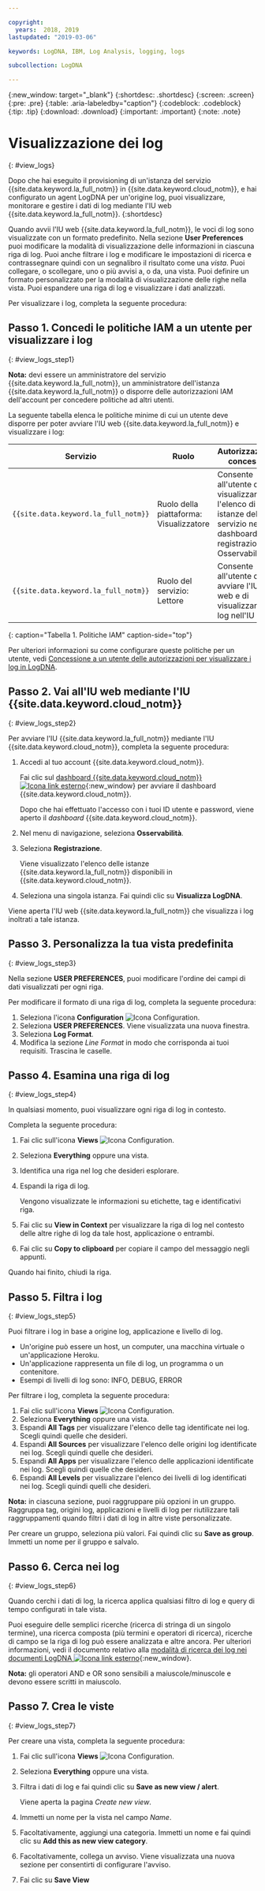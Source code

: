 ```yaml
---

copyright:
  years:  2018, 2019
lastupdated: "2019-03-06"

keywords: LogDNA, IBM, Log Analysis, logging, logs

subcollection: LogDNA

---
```


{:new_window: target="_blank"}
{:shortdesc: .shortdesc}
{:screen: .screen}
{:pre: .pre}
{:table: .aria-labeledby="caption"}
{:codeblock: .codeblock}
{:tip: .tip}
{:download: .download}
{:important: .important}
{:note: .note}

# Visualizzazione dei log
{: #view_logs}

Dopo che hai eseguito il provisioning di un'istanza del servizio {{site.data.keyword.la_full_notm}} in {{site.data.keyword.cloud_notm}}, e hai configurato un agent LogDNA per un'origine log, puoi visualizzare, monitorare e gestire i dati di log mediante l'IU web {{site.data.keyword.la_full_notm}}.
{:shortdesc}

Quando avvii l'IU web {{site.data.keyword.la_full_notm}}, le voci di log sono visualizzate con un formato predefinito. Nella sezione **User Preferences** puoi modificare la modalità di visualizzazione delle informazioni in ciascuna riga di log. Puoi anche filtrare i log e modificare le impostazioni di ricerca e contrassegnare quindi con un segnalibro il risultato come una *vista*. Puoi collegare, o scollegare, uno o più avvisi a, o da, una vista. Puoi definire un formato personalizzato per la modalità di visualizzazione delle righe nella vista. Puoi espandere una riga di log e visualizzare i dati analizzati.


Per visualizzare i log, completa la seguente procedura:


## Passo 1. Concedi le politiche IAM a un utente per visualizzare i log
{: #view_logs_step1}

**Nota:** devi essere un amministratore del servizio {{site.data.keyword.la_full_notm}}, un amministratore dell'istanza {{site.data.keyword.la_full_notm}} o disporre delle autorizzazioni IAM dell'account per concedere politiche ad altri utenti.

La seguente tabella elenca le politiche minime di cui un utente deve disporre per poter avviare l'IU web {{site.data.keyword.la_full_notm}} e visualizzare i log:

| Servizio                        | Ruolo                      | Autorizzazione concessa            |
|--------------------------------|---------------------------|-------------------------------|  
| `{{site.data.keyword.la_full_notm}} ` | Ruolo della piattaforma: Visualizzatore     | Consente all'utente di visualizzare l'elenco di istanze del servizio nel dashboard di registrazione Osservabilità. |
| `{{site.data.keyword.la_full_notm}} ` | Ruolo del servizio: Lettore      | Consente all'utente di avviare l'IU web e di visualizzare i log nell'IU web  |
{: caption="Tabella 1. Politiche IAM" caption-side="top"} 

Per ulteriori informazioni su come configurare queste politiche per un utente, vedi [Concessione a un utente delle autorizzazioni per visualizzare i log in LogDNA](/docs/services/Log-Analysis-with-LogDNA?topic=LogDNA-work_iam#user_logdna).


## Passo 2. Vai all'IU web mediante l'IU {{site.data.keyword.cloud_notm}}
{: #view_logs_step2}

Per avviare l'IU {{site.data.keyword.la_full_notm}} mediante l'IU {{site.data.keyword.cloud_notm}}, completa la seguente procedura:

1. Accedi al tuo account {{site.data.keyword.cloud_notm}}.

    Fai clic sul [dashboard {{site.data.keyword.cloud_notm}} ![Icona link esterno](../../icons/launch-glyph.svg "Icona link esterno")](https://cloud.ibm.com/login){:new_window} per avviare il dashboard {{site.data.keyword.cloud_notm}}.

	Dopo che hai effettuato l'accesso con i tuoi ID utente e password, viene aperto il *dashboard* {{site.data.keyword.cloud_notm}}.

2. Nel menu di navigazione, seleziona **Osservabilità**. 

3. Seleziona **Registrazione**. 

    Viene visualizzato l'elenco delle istanze {{site.data.keyword.la_full_notm}} disponibili in {{site.data.keyword.cloud_notm}}.

4. Seleziona una singola istanza. Fai quindi clic su **Visualizza LogDNA**.

Viene aperta l'IU web {{site.data.keyword.la_full_notm}} che visualizza i log inoltrati a tale istanza.


## Passo 3. Personalizza la tua vista predefinita
{: #view_logs_step3}

Nella sezione **USER PREFERENCES**, puoi modificare l'ordine dei campi di dati visualizzati per ogni riga.

Per modificare il formato di una riga di log, completa la seguente procedura:

1. Seleziona l'icona **Configuration** ![Icona Configuration](images/admin.png "Icona Admin").
2. Seleziona **USER PREFERENCES**. Viene visualizzata una nuova finestra.
3. Seleziona **Log Format**.
4. Modifica la sezione *Line Format* in modo che corrisponda ai tuoi requisiti. Trascina le caselle.


## Passo 4. Esamina una riga di log
{: #view_logs_step4}

In qualsiasi momento, puoi visualizzare ogni riga di log in contesto.

Completa la seguente procedura: 

1. Fai clic sull'icona **Views** ![Icona Configuration](images/views.png "Icona Configuration").
2. Seleziona **Everything** oppure una vista.
3. Identifica una riga nel log che desideri esplorare.
4. Espandi la riga di log. 

    Vengono visualizzate le informazioni su etichette, tag e identificativi riga.

5. Fai clic su **View in Context** per visualizzare la riga di log nel contesto delle altre righe di log da tale host, applicazione o entrambi.

6. Fai clic su **Copy to clipboard** per copiare il campo del messaggio negli appunti.

Quando hai finito, chiudi la riga.


## Passo 5. Filtra i log
{: #view_logs_step5}

Puoi filtrare i log in base a origine log, applicazione e livello di log. 

* Un'origine può essere un host, un computer, una macchina virtuale o un'applicazione Heroku.
* Un'applicazione rappresenta un file di log, un programma o un contenitore.
* Esempi di livelli di log sono: INFO, DEBUG, ERROR

Per filtrare i log, completa la seguente procedura:

1. Fai clic sull'icona **Views** ![Icona Configuration](images/views.png "Icona Configuration").
2. Seleziona **Everything** oppure una vista.
3. Espandi **All Tags** per visualizzare l'elenco delle tag identificate nei log. Scegli quindi quelle che desideri.
4. Espandi **All Sources** per visualizzare l'elenco delle origini log identificate nei log. Scegli quindi quelle che desideri.
5. Espandi **All Apps** per visualizzare l'elenco delle applicazioni identificate nei log. Scegli quindi quelle che desideri.
6. Espandi **All Levels** per visualizzare l'elenco dei livelli di log identificati nei log. Scegli quindi quelli che desideri.


**Nota:** in ciascuna sezione, puoi raggruppare più opzioni in un gruppo. Raggruppa tag, origini log, applicazioni e livelli di log per riutilizzare tali raggruppamenti quando filtri i dati di log in altre viste personalizzate.

Per creare un gruppo, seleziona più valori. Fai quindi clic su **Save as group**. Immetti un nome per il gruppo e salvalo.


## Passo 6. Cerca nei log
{: #view_logs_step6}

Quando cerchi i dati di log, la ricerca applica qualsiasi filtro di log e query di tempo configurati in tale vista.

Puoi eseguire delle semplici ricerche (ricerca di stringa di un singolo termine), una ricerca composta (più termini e operatori di ricerca), ricerche di campo se la riga di log può essere analizzata e altre ancora. Per ulteriori informazioni, vedi il documento relativo alla [modalità di ricerca dei log nei documenti LogDNA ![Icona link esterno](../../icons/launch-glyph.svg "Icona link esterno")](https://docs.logdna.com/docs/search){:new_window}.

**Nota:** gli operatori AND e OR sono sensibili a maiuscole/minuscole e devono essere scritti in maiuscolo.



## Passo 7. Crea le viste
{: #view_logs_step7}


Per creare una vista, completa la seguente procedura:

1. Fai clic sull'icona **Views** ![Icona Configuration](images/views.png "Icona Configuration").
2. Seleziona **Everything** oppure una vista.
3. Filtra i dati di log e fai quindi clic su **Save as new view / alert**.

    Viene aperta la pagina *Create new view*.

4. Immetti un nome per la vista nel campo *Name*.

5. Facoltativamente, aggiungi una categoria. Immetti un nome e fai quindi clic su **Add this as new view category**.

6. Facoltativamente, collega un avviso. Viene visualizzata una nuova sezione per consentirti di configurare l'avviso.

7. Fai clic su **Save View**


